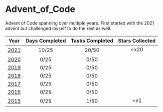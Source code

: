 # Advent_of_Code
Advent of Code spanning over multiple years. First started with the 2021 advent but challenged myself to do the rest as well.

| Year                   | Days Completed | Tasks Completed | Stars Collected |
| :--------------------: | :------------: | :-------------: | :-------------: |
| [2021](2021/README.md) | 10/25          | 20/50           | :star:x20       |
| [2020](2020/README.md) | 0/25           | 0/50            |  |
| [2019](2019/README.md) | 0/25           | 0/50            |  |
| [2018](2018/README.md) | 0/25           | 0/50            |  |
| [2017](2017/README.md) | 0/25           | 0/50            |  |
| [2016](2016/README.md) | 0/25           | 0/50            |  |
| [2015](2015/README.md) | 0/25           | 1/50            | :star:x1        |